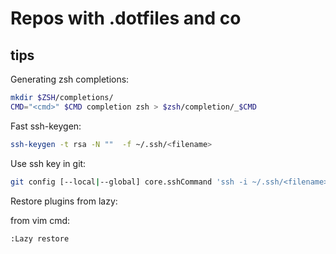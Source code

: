 # Repos with .dotfiles and co

## tips 
Generating zsh completions:

```sh
mkdir $ZSH/completions/
CMD="<cmd>" $CMD completion zsh > $zsh/completion/_$CMD
```

Fast ssh-keygen:


```sh
ssh-keygen -t rsa -N ""  -f ~/.ssh/<filename>
```

Use ssh key in git:

```sh
git config [--local|--global] core.sshCommand 'ssh -i ~/.ssh/<filename>'
```

Restore plugins from lazy:

from vim cmd:
```
:Lazy restore
```

